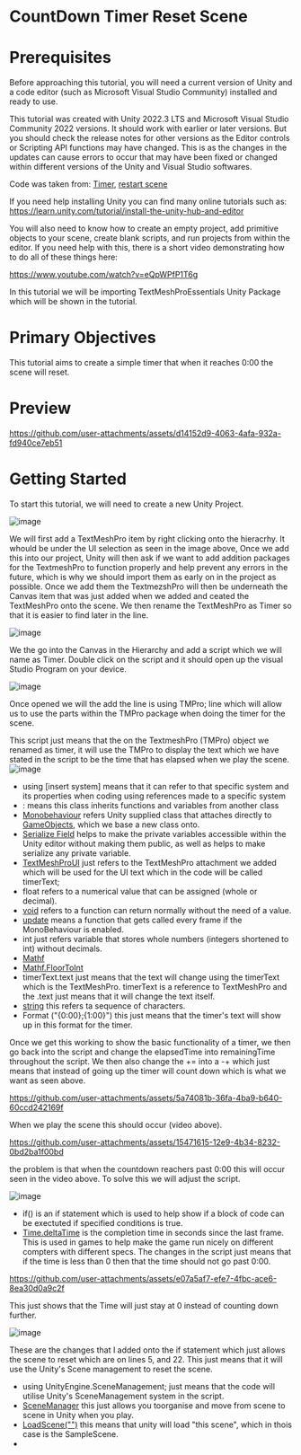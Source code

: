 # CountDown Timer Reset Scene

# Prerequisites
Before approaching this tutorial, you will need a current version of Unity and a code editor (such as Microsoft Visual Studio Community) installed and ready to use.

This tutorial was created with Unity 2022.3 LTS and Microsoft Visual Studio Community 2022 versions. It should work with earlier or later versions. But you should check the release notes for other versions as the Editor controls or Scripting API functions may have changed. This is as the changes in the updates can cause errors to occur that may have been fixed or changed within different versions of the Unity and Visual Studio softwares.

Code was taken from:
[Timer](https://www.youtube.com/watch?v=POq1i8FyRyQ), [restart scene](https://discussions.unity.com/t/how-to-restart-scene-properly/118396/3)

If you need help installing Unity you can find many online tutorials such as: https://learn.unity.com/tutorial/install-the-unity-hub-and-editor

You will also need to know how to create an empty project, add primitive objects to your scene, create blank scripts, and run projects from within the editor. If you need help with this, there is a short video demonstrating how to do all of these things here:

https://www.youtube.com/watch?v=eQpWPfP1T6g

In this tutorial we will be importing TextMeshProEssentials Unity Package which will be shown in the tutorial.

# Primary Objectives
This tutorial aims to create a simple timer that when it reaches 0:00 the scene will reset.

# Preview

https://github.com/user-attachments/assets/d14152d9-4063-4afa-932a-fd940ce7eb51

# Getting Started
To start this tutorial, we will need to create a new Unity Project.

![image](https://github.com/user-attachments/assets/2b494d4b-da21-495e-8f42-6b9be4f2bc62)

We will first add a TextMeshPro item by right clicking onto the hieracrhy. It whould be under the UI selection as seen in the image above, Once we add this into our project, Unity will then ask if we want to add addition packages for the TextmeshPro to function properly and help prevent any errors in the future, which is why we should import them as early on in the project as possible. Once we add them the TextmezshPro will then be underneath the Canvas item that was just added when we added and ceated the TextMeshPro onto the scene. We then rename the TextMeshPro as Timer so that it is easier to find later in the line. 

![image](https://github.com/user-attachments/assets/2d1012dd-3bb7-4694-b132-9cac0eec3fed)

We the go into the Canvas in the Hierarchy and add a script which we will name as Timer. Double click on the script and it should open up the visual Studio Program on your device.

![image](https://github.com/user-attachments/assets/28b475ab-b057-4cce-b506-77a19d8212b5)

Once opened we will the add the line is using TMPro; line which will allow us to use the parts within the TMPro package when doing the timer for the scene.

This script just means that the on the TextmeshPro (TMPro) object we renamed as timer, it will use the TMPro to display the text which we have stated in the script to be the time that has elapsed when we play the scene.
![image](https://github.com/user-attachments/assets/90d67810-2dd9-4418-9a41-d27248cfbd4c)
-  using [insert system] means that it can refer to that specific system and its properties when coding using references made to a specific system
-  : means this class inherits functions and variables from another class
-  [Monobehaviour](https://docs.unity3d.com/ScriptReference/MonoBehaviour.html) refers Unity supplied class that attaches directly to [GameObjects](https://docs.unity3d.com/ScriptReference/GameObject.html), which we base a new class onto.
-  [Serialize Field](https://docs.unity3d.com/ScriptReference/SerializeField.html) helps to make the private variables accessible within the Unity editor without making them public, as well as helps to make serialize any private variable.
-  [TextMeshProUI]() just refers to the TextMeshPro attachment we added which will be used for the UI text which in the code will be called timerText;
-  float refers to a numerical value that can be assigned (whole or decimal).
-  [void](https://discussions.unity.com/t/what-does-void-mean-when-in-front-of/23128) refers to a function can return normally without the need of a value.
-  [update](https://docs.unity3d.com/ScriptReference/PlayerLoop.Update.html) means a function that gets called every frame if the MonoBehaviour is enabled.
-  int just refers variable that stores whole numbers (integers shortened to int) without decimals.
-  [Mathf](https://docs.unity3d.com/6000.0/Documentation/ScriptReference/Mathf.html)
-  [Mathf.FloorToInt](https://docs.unity3d.com/6000.0/Documentation/ScriptReference/Mathf.FloorToInt.html)
-  timerText.text just means that the text will change using the timerText which is the TextMeshPro. timerText is a reference to TextMeshPro and the .text just means that it will change the text itself.
-  [string](https://docs.unity3d.com/560/Documentation/ScriptReference/String.html) this refers ta sequence of characters.
-  Format ("{0:00};{1:00}") this just means that the timer's text will show up in this format for the timer.


Once we get this working to show the basic functionality of a timer, we then go back into the script and change the elapsedTime into remainingTime throughout the script. We then also change the += into a -+ which just means that instead of going up the timer will count down which is what we want as seen above.

https://github.com/user-attachments/assets/5a74081b-36fa-4ba9-b640-60ccd242169f

When we play the scene this should occur (video above).

https://github.com/user-attachments/assets/15471615-12e9-4b34-8232-0bd2ba1f00bd

the problem is that when the countdown reachers past 0:00 this will occur seen in the video above. To solve this we will adjust the script.

![image](https://github.com/user-attachments/assets/f098f676-be40-42a1-bf08-b214d9c19adb)
- if() is an if statement which is used to help show if a block of code can be exectuted if specified conditions is true.
- [Time.deltaTime](https://docs.unity3d.com/6000.0/Documentation/ScriptReference/Time-deltaTime.html) is the completion time in seconds since the last frame. This is used in games to help make the game run nicely on different compters with different specs.
The changes in the script just means that if the time is less than 0 then that the time should not go past 0:00.


https://github.com/user-attachments/assets/e07a5af7-efe7-4fbc-ace6-8ea30d0a9c2f

This just shows that the Time will just stay at 0 instead of counting down further.

![image](https://github.com/user-attachments/assets/aeb08fc8-b67d-4d60-ba51-fda3cd05a9cf)

These are the changes that I added onto the if statement which just allows the scene to reset which are on lines 5, and 22. This just means that it will use the Unity's Scene management to reset the scene.
- using UnityEngine.SceneManagement; just means that the code will utilise Unity's SceneManagement system in the script.
- [SceneManager](https://docs.unity3d.com/6000.0/Documentation/ScriptReference/SceneManagement.SceneManager.html) this just allows you toorganise and move from scene to scene in Unity when you play.
- [LoadScene("")](https://docs.unity3d.com/6000.0/Documentation/ScriptReference/SceneManagement.SceneManager.LoadScene.html) this means that unity will load "this scene", which in thois case is the SampleScene.
- 


